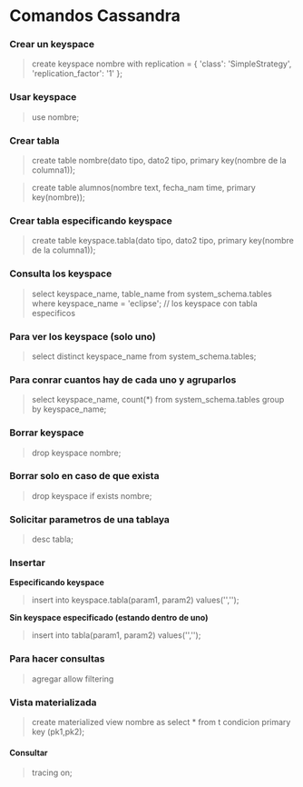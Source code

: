 # Comandos Cassandra

### Crear un keyspace
> create keyspace nombre with replication = { 'class': 'SimpleStrategy', 'replication_factor': '1' };

### Usar keyspace
> use nombre;

### Crear tabla
> create table nombre(dato tipo, dato2 tipo, primary key(nombre de la columna1));

> create table alumnos(nombre text, fecha_nam time, primary key(nombre));

### Crear tabla especificando keyspace
> create table keyspace.tabla(dato tipo, dato2 tipo, primary key(nombre de la columna1));

### Consulta los keyspace

> select keyspace_name, table_name from system_schema.tables where keyspace_name = 'eclipse'; // los keyspace con tabla especificos

### Para ver los keyspace (solo uno)
> select distinct keyspace_name from system_schema.tables;

### Para conrar cuantos hay de cada uno y agruparlos
> select keyspace_name, count(*) from system_schema.tables group by keyspace_name;

### Borrar keyspace

> drop keyspace nombre;

### Borrar solo en caso de que exista

> drop keyspace if exists nombre;

### Solicitar parametros de una tablaya

> desc tabla;

### Insertar
__Especificando keyspace__
> insert into keyspace.tabla(param1, param2) values('','');

__Sin keyspace especificado (estando dentro de uno)__
> insert into tabla(param1, param2) values('','');

### Para hacer consultas

> agregar allow filtering

### Vista materializada

> create materialized view nombre as select * from t condicion primary key (pk1,pk2);

#### Consultar
> tracing on;





